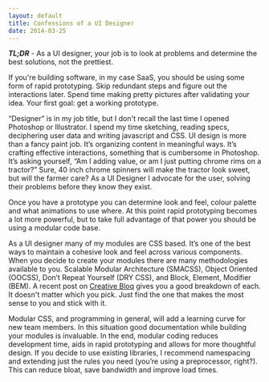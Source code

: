 ```yaml
---
layout: default
title: Confessions of a UI Designer
date: 2014-03-25
---
```


***TL;DR*** - As a UI designer, your job is to look at problems and determine the best solutions, not the prettiest.

If you're building software, in my case SaaS, you should be using some form of rapid prototyping. Skip redundant steps and figure out the interactions later. Spend time making pretty pictures after validating your idea. Your first goal: get a working prototype.

“Designer” is in my job title, but I don't recall the last time I opened Photoshop or Illustrator. I spend my time sketching, reading specs, deciphering user data and writing javascript and CSS. UI design is more than a fancy paint job. It’s organizing content in meaningful ways. It’s crafting effective interactions, something that is cumbersome in Photoshop. It’s asking yourself, “Am I adding value, or am I just putting chrome rims on a tractor?” Sure, 40 inch chrome spinners will make the tractor look sweet, but will the farmer care? As a UI Designer I advocate for the user, solving their problems before they know they exist.

Once you have a prototype you can determine look and feel, colour palette and what animations to use where. At this point rapid prototyping becomes a lot more powerful, but to take full advantage of that power you should be using a modular code base.

As a UI designer many of my modules are CSS based. It’s one of the best ways to maintain a cohesive look and feel across various components. When you decide to create your modules there are many methodologies available to you. Scalable Modular Architecture (SMACSS), Object Oriented (OOCSS), Don’t Repeat Yourself (DRY CSS), and Block, Element, Modifier (BEM). A recent post on <a href="http://www.creativebloq.com/css3/create-modular-and-scalable-css-9134351">Creative Bloq</a> gives you a good breakdown of each. It doesn't matter which you pick. Just find the one that makes the most sense to you and stick with it.

Modular CSS, and programming in general, will add a learning curve for new team members. In this situation good documentation while building your modules is invaluable. In the end, modular coding reduces development time, aids in rapid prototyping and allows for more thoughtful design. If you decide to use existing libraries, I recommend namespacing and extending just the rules you need (you’re using a preprocessor, right?). This can reduce bloat, save bandwidth and improve load times.
